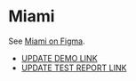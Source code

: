 # Miami

See [Miami on Figma](https://www.figma.com/file/OgS4RW5LfkJX613IfBeI6n/miami_home?node-id=0%3A1).

- [UPDATE DEMO LINK](https://andrii-pavlenko.github.io/layout_miami2/src/index.html)
- [UPDATE TEST REPORT LINK](https://andrii-pavlenko.github.io/layout_miami2/src/index.html/report/html_report/)